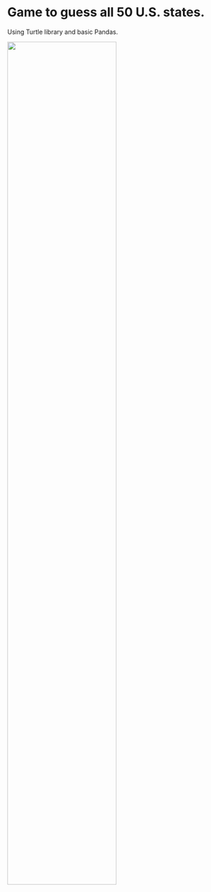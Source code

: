# Game to guess all 50 U.S. states.

Using Turtle library and basic Pandas.

<img src="https://user-images.githubusercontent.com/81178716/232915561-80f39d7e-1042-4e6e-93cf-16c900c0f4b3.png" width=70% height=70%>
